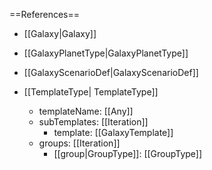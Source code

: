 ==References==
 * [[Galaxy|Galaxy]]
 * [[GalaxyPlanetType|GalaxyPlanetType]]
 * [[GalaxyScenarioDef|GalaxyScenarioDef]]

 * [[TemplateType| TemplateType]]
   * templateName: [[Any]]
   * subTemplates: [[Iteration]]
     * template: [[GalaxyTemplate]]
   * groups: [[Iteration]]
     * [[group|GroupType]]: [[GroupType]]

